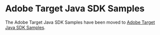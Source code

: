 # Adobe Target Java SDK Samples

The Adobe Target Java SDK Samples have been moved to [Adobe Target Java SDK Samples](https://github.com/adobe/target-java-sdk-samples).